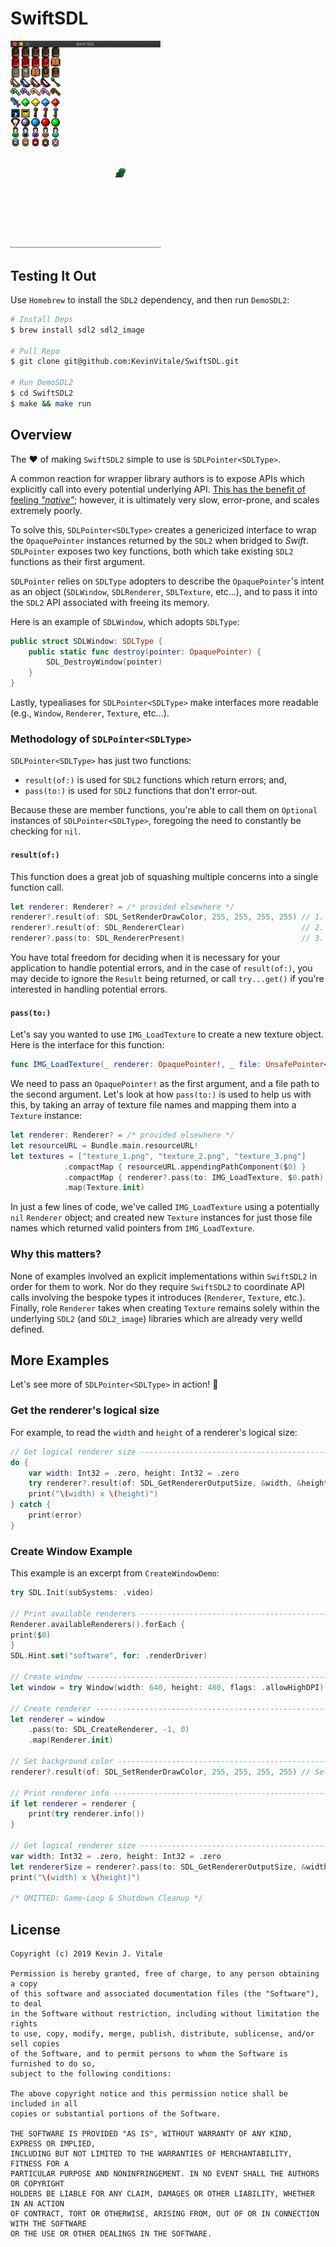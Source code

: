 # SwiftSDL

<img width=240 src="example.gif"/>

## Testing It Out
Use `Homebrew` to install the `SDL2` dependency, and then run `DemoSDL2`:

```bash
# Install Deps
$ brew install sdl2 sdl2_image

# Pull Repo
$ git clone git@github.com:KevinVitale/SwiftSDL.git

# Run DemoSDL2
$ cd SwiftSDL2
$ make && make run
```

## Overview

The ♥️ of making `SwiftSDL2` simple to use is `SDLPointer<SDLType>`.  

A common reaction for wrapper library authors is to expose APIs which explicitly call into every potential underlying API. [This has the benefit of feeling _"native"_](https://github.com/PureSwift/SDL/blob/master/Sources/SDL/Window.swift); however, it is ultimately very slow, error-prone, and scales extremely poorly.

To solve this, `SDLPointer<SDLType>` creates a genericized interface to wrap the `OpaquePointer` instances returned by the `SDL2` when bridged to _Swift_. `SDLPointer` exposes two key functions, both which take existing `SDL2` functions as their first argument.

`SDLPointer` relies on `SDLType` adopters to describe the `OpaquePointer`'s intent as an object (`SDLWindow`, `SDLRenderer`, `SDLTexture`, etc...), and to pass it into the `SDL2` API associated with freeing its memory.

Here is an example of `SDLWindow`, which adopts `SDLType`:

```swift
public struct SDLWindow: SDLType {
    public static func destroy(pointer: OpaquePointer) {
        SDL_DestroyWindow(pointer)
    }
}
```

Lastly, typealiases for `SDLPointer<SDLType>` make interfaces more readable (e.g., `Window`, `Renderer`, `Texture`, etc...).  

### Methodology of `SDLPointer<SDLType>`
`SDLPointer<SDLType>` has just two functions:
  - `result(of:)` is used for `SDL2` functions which return errors; and,
  - `pass(to:)` is used for `SDL2` functions that don't error-out.
  
Because these are member functions, you're able to call them on `Optional` instances of `SDLPointer<SDLType>`, foregoing the need to constantly be checking for `nil`.
  
#### `result(of:)`
This function does a great job of squashing multiple concerns into a single function call.  

```swift
let renderer: Renderer? = /* provided elsewhere */
renderer?.result(of: SDL_SetRenderDrawColor, 255, 255, 255, 255) // 1. Set bg-color
renderer?.result(of: SDL_RendererClear)                          // 2. clear render target
renderer?.pass(to: SDL_RendererPresent)                          // 3. send rendering calls to GPU
```

You have total freedom for deciding when it is necessary for your application to handle potential errors, and in the case of `result(of:)`, you may decide to ignore the `Result` being returned, or call `try...get()` if you're interested in handling potential errors.

#### `pass(to:)`
Let's say you wanted to use `IMG_LoadTexture` to create a new texture object. Here is the interface for this function:
```swift
func IMG_LoadTexture(_ renderer: OpaquePointer!, _ file: UnsafePointer<Int8>!) -> OpaquePointer!
```

We need to pass an `OpaquePointer!` as the first argument, and a file path to the second argument. Let's look at how `pass(to:)` is used to help us with this, by taking an array of texture file names and mapping them into a `Texture` instance:

```swift
let renderer: Renderer? = /* provided elsewhere */
let resourceURL = Bundle.main.resourceURL!
let textures = ["texture_1.png", "texture_2.png", "texture_3.png"]       // 1. Names of files
            .compactMap { resourceURL.appendingPathComponent($0) }       // 2. Created as full file paths
            .compactMap { renderer?.pass(to: IMG_LoadTexture, $0.path) } // 3. Pass 'OpaquePointer' to IMG_LoadTexture
            .map(Texture.init)                                           // 4. Get returned 'OpaquePointer', send to '.init'
```

In just a few lines of code, we've called `IMG_LoadTexture` using a potentially `nil` `Renderer` object; and created new `Texture` instances for just those file names which returned valid pointers from `IMG_LoadTexture`.   

### Why this matters?

None of examples involved an explicit implementations within `SwiftSDL2` in order for them to work. Nor do they require `SwiftSDL2` to coordinate API calls involving the bespoke types it introduces (`Renderer`, `Texture`, etc.). Finally, role `Renderer` takes when creating `Texture` remains solely within the underlying `SDL2` (and `SDL2_image`) libraries which are already very welld defined.

## More Examples
Let's see more of `SDLPointer<SDLType>` in action! 🎉

### Get the renderer's logical size

For example, to read the `width` and `height` of a renderer's logical size:
```swift
// Get logical renderer size ---------------------------------------------------
do {
    var width: Int32 = .zero, height: Int32 = .zero
    try renderer?.result(of: SDL_GetRendererOutputSize, &width, &height).get()
    print("\(width) x \(height)")
} catch {
    print(error)
}
```

### Create Window Example
This example is an excerpt from `CreateWindowDemo`:

```swift
try SDL.Init(subSystems: .video)

// Print available renderers ---------------------------------------------------
Renderer.availableRenderers().forEach {
print($0)
}
SDL.Hint.set("software", for: .renderDriver)

// Create window ---------------------------------------------------------------
let window = try Window(width: 640, height: 480, flags: .allowHighDPI)

// Create renderer -------------------------------------------------------------
let renderer = window
    .pass(to: SDL_CreateRenderer, -1, 0)
    .map(Renderer.init)

// Set background color --------------------------------------------------------
renderer?.result(of: SDL_SetRenderDrawColor, 255, 255, 255, 255) // Set bg-color

// Print renderer info ---------------------------------------------------------
if let renderer = renderer {
    print(try renderer.info())
}

// Get logical renderer size ---------------------------------------------------
var width: Int32 = .zero, height: Int32 = .zero
let rendererSize = renderer?.pass(to: SDL_GetRendererOutputSize, &width, &height)
print("\(width) x \(height)")

/* OMITTED: Game-Loop & Shutdown Cleanup */
```

## License
```
Copyright (c) 2019 Kevin J. Vitale

Permission is hereby granted, free of charge, to any person obtaining a copy 
of this software and associated documentation files (the "Software"), to deal 
in the Software without restriction, including without limitation the rights 
to use, copy, modify, merge, publish, distribute, sublicense, and/or sell copies 
of the Software, and to permit persons to whom the Software is furnished to do so, 
subject to the following conditions:

The above copyright notice and this permission notice shall be included in all 
copies or substantial portions of the Software.

THE SOFTWARE IS PROVIDED "AS IS", WITHOUT WARRANTY OF ANY KIND, EXPRESS OR IMPLIED, 
INCLUDING BUT NOT LIMITED TO THE WARRANTIES OF MERCHANTABILITY, FITNESS FOR A 
PARTICULAR PURPOSE AND NONINFRINGEMENT. IN NO EVENT SHALL THE AUTHORS OR COPYRIGHT 
HOLDERS BE LIABLE FOR ANY CLAIM, DAMAGES OR OTHER LIABILITY, WHETHER IN AN ACTION 
OF CONTRACT, TORT OR OTHERWISE, ARISING FROM, OUT OF OR IN CONNECTION WITH THE SOFTWARE 
OR THE USE OR OTHER DEALINGS IN THE SOFTWARE.
```

